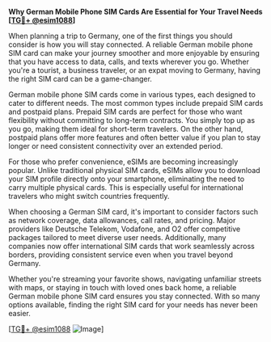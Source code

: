 **Why German Mobile Phone SIM Cards Are Essential for Your Travel Needs [[TG💪+ @esim1088](https://t.me/s/esim1088)]**

When planning a trip to Germany, one of the first things you should consider is how you will stay connected. A reliable German mobile phone SIM card can make your journey smoother and more enjoyable by ensuring that you have access to data, calls, and texts wherever you go. Whether you're a tourist, a business traveler, or an expat moving to Germany, having the right SIM card can be a game-changer.

German mobile phone SIM cards come in various types, each designed to cater to different needs. The most common types include prepaid SIM cards and postpaid plans. Prepaid SIM cards are perfect for those who want flexibility without committing to long-term contracts. You simply top up as you go, making them ideal for short-term travelers. On the other hand, postpaid plans offer more features and often better value if you plan to stay longer or need consistent connectivity over an extended period.

For those who prefer convenience, eSIMs are becoming increasingly popular. Unlike traditional physical SIM cards, eSIMs allow you to download your SIM profile directly onto your smartphone, eliminating the need to carry multiple physical cards. This is especially useful for international travelers who might switch countries frequently.

When choosing a German SIM card, it's important to consider factors such as network coverage, data allowances, call rates, and pricing. Major providers like Deutsche Telekom, Vodafone, and O2 offer competitive packages tailored to meet diverse user needs. Additionally, many companies now offer international SIM cards that work seamlessly across borders, providing consistent service even when you travel beyond Germany.

Whether you're streaming your favorite shows, navigating unfamiliar streets with maps, or staying in touch with loved ones back home, a reliable German mobile phone SIM card ensures you stay connected. With so many options available, finding the right SIM card for your needs has never been easier. 

[[TG💪+ @esim1088](https://t.me/s/esim1088) ![Image](https://i.postimg.cc/Y0z9fWf4/image.png)]